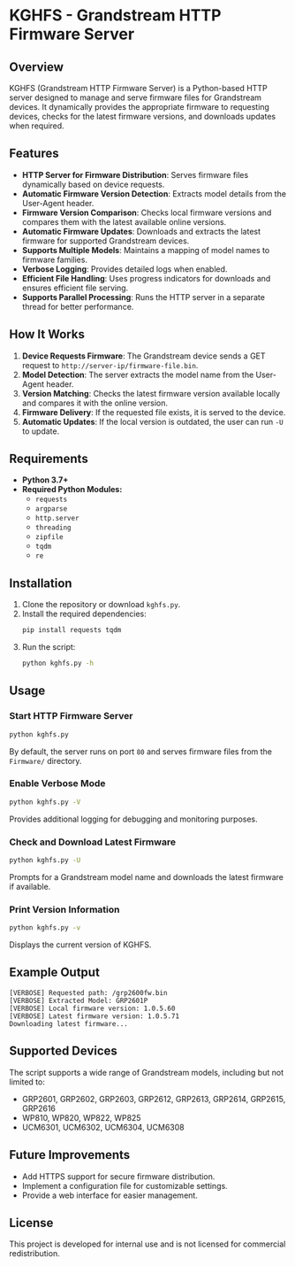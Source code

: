 # KGHFS - Grandstream HTTP Firmware Server

## Overview
KGHFS (Grandstream HTTP Firmware Server) is a Python-based HTTP server designed to manage and serve firmware files for Grandstream devices. It dynamically provides the appropriate firmware to requesting devices, checks for the latest firmware versions, and downloads updates when required.

## Features
- **HTTP Server for Firmware Distribution**: Serves firmware files dynamically based on device requests.
- **Automatic Firmware Version Detection**: Extracts model details from the User-Agent header.
- **Firmware Version Comparison**: Checks local firmware versions and compares them with the latest available online versions.
- **Automatic Firmware Updates**: Downloads and extracts the latest firmware for supported Grandstream devices.
- **Supports Multiple Models**: Maintains a mapping of model names to firmware families.
- **Verbose Logging**: Provides detailed logs when enabled.
- **Efficient File Handling**: Uses progress indicators for downloads and ensures efficient file serving.
- **Supports Parallel Processing**: Runs the HTTP server in a separate thread for better performance.

## How It Works
1. **Device Requests Firmware**: The Grandstream device sends a GET request to `http://server-ip/firmware-file.bin`.
2. **Model Detection**: The server extracts the model name from the User-Agent header.
3. **Version Matching**: Checks the latest firmware version available locally and compares it with the online version.
4. **Firmware Delivery**: If the requested file exists, it is served to the device.
5. **Automatic Updates**: If the local version is outdated, the user can run `-U` to update.

## Requirements
- **Python 3.7+**
- **Required Python Modules:**
  - `requests`
  - `argparse`
  - `http.server`
  - `threading`
  - `zipfile`
  - `tqdm`
  - `re`

## Installation
1. Clone the repository or download `kghfs.py`.
2. Install the required dependencies:
   ```sh
   pip install requests tqdm
   ```
3. Run the script:
   ```sh
   python kghfs.py -h
   ```

## Usage
### Start HTTP Firmware Server
```sh
python kghfs.py
```
By default, the server runs on port `80` and serves firmware files from the `Firmware/` directory.

### Enable Verbose Mode
```sh
python kghfs.py -V
```
Provides additional logging for debugging and monitoring purposes.

### Check and Download Latest Firmware
```sh
python kghfs.py -U
```
Prompts for a Grandstream model name and downloads the latest firmware if available.

### Print Version Information
```sh
python kghfs.py -v
```
Displays the current version of KGHFS.

## Example Output
```
[VERBOSE] Requested path: /grp2600fw.bin
[VERBOSE] Extracted Model: GRP2601P
[VERBOSE] Local firmware version: 1.0.5.60
[VERBOSE] Latest firmware version: 1.0.5.71
Downloading latest firmware...
```

## Supported Devices
The script supports a wide range of Grandstream models, including but not limited to:
- GRP2601, GRP2602, GRP2603, GRP2612, GRP2613, GRP2614, GRP2615, GRP2616
- WP810, WP820, WP822, WP825
- UCM6301, UCM6302, UCM6304, UCM6308

## Future Improvements
- Add HTTPS support for secure firmware distribution.
- Implement a configuration file for customizable settings.
- Provide a web interface for easier management.

## License
This project is developed for internal use and is not licensed for commercial redistribution.
